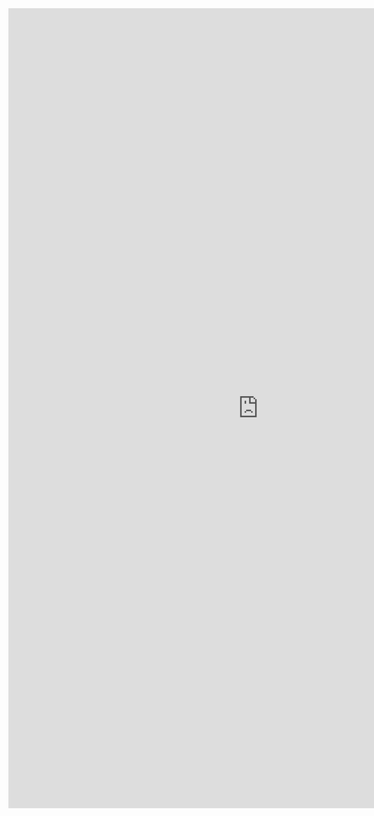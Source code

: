<iframe allowtransparency="true" frameborder="0" scrolling="yes" src="http://udsfoundation.webs.com/space" style="border: none; height: 1600px; width: 1000px;"> </iframe>
